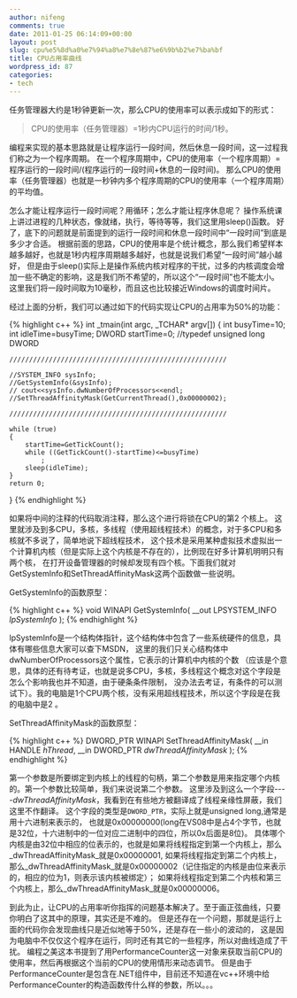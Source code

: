 ```yaml
---
author: nifeng
comments: true
date: 2011-01-25 06:14:09+00:00
layout: post
slug: cpu%e5%8d%a0%e7%94%a8%e7%8e%87%e6%9b%b2%e7%ba%bf
title: CPU占用率曲线
wordpress_id: 87
categories:
- tech
---
```

任务管理器大约是1秒钟更新一次，那么CPU的使用率可以表示成如下的形式：

>CPU的使用率（任务管理器）=1秒内CPU运行的时间/1秒。

编程来实现的基本思路就是让程序运行一段时间，然后休息一段时间，这一过程我们称之为一个程序周期。
在一个程序周期中，CPU的使用率（一个程序周期）=程序运行的一段时间/(程序运行的一段时间+休息的一段时间)。
那么CPU的使用率（任务管理器）也就是一秒钟内多个程序周期的CPU的使用率（一个程序周期）的平均值。

怎么才能让程序运行一段时间呢？用循环；怎么才能让程序休息呢？
操作系统课上讲过进程的几种状态，像就绪，执行，等待等等，我们这里用sleep()函数。
好了，底下的问题就是前面提到的运行一段时间和休息一段时间中“一段时间”到底是多少才合适。
根据前面的思路，CPU的使用率是个统计概念，那么我们希望样本越多越好，也就是1秒内程序周期越多越好，也就是说我们希望“一段时间”越小越好，
但是由于sleep()实际上是操作系统内核对程序的干扰，过多的内核调度会增加一些不确定的影响，这是我们所不希望的，所以这个“一段时间”也不能太小。
这里我们将一段时间取为10毫秒，而且这也比较接近Windows的调度时间片。

经过上面的分析，我们可以通过如下的代码实现让CPU的占用率为50%的功能：

{% highlight c++ %}
int _tmain(int argc, _TCHAR* argv[]) {
    int busyTime=10;
    int idleTime=busyTime;
    DWORD startTime=0;  //typedef unsigned long DWORD

    ///////////////////////////////////////////////////////

    //SYSTEM_INFO sysInfo;
    //GetSystemInfo(&sysInfo);
    // cout<<sysInfo.dwNumberOfProcessors<<endl;
    //SetThreadAffinityMask(GetCurrentThread(),0x00000002);

    ///////////////////////////////////////////////////////

    while (true)
    {
        startTime=GetTickCount();
        while ((GetTickCount()-startTime)<=busyTime)
            ;
        sleep(idleTime);
    }
    return 0;
}
{% endhighlight %}

如果将中间的注释的代码取消注释，那么这个进行将锁在CPU的第2 个核上。
这里就涉及到多CPU，多核，多线程（使用超线程技术）的概念，对于多CPU和多核就不多说了，简单地说下超线程技术，
这个技术是采用某种虚拟技术虚拟出一个计算机内核（但是实际上这个内核是不存在的），比例现在好多计算机明明只有两个核，
在打开设备管理器的时候却发现有四个核。下面我们就对GetSystemInfo和SetThreadAffinityMask这两个函数做一些说明。

GetSystemInfo的函数原型：

{% highlight c++ %}
void WINAPI GetSystemInfo(
    __out   LPSYSTEM_INFO _lpSystemInfo_
);
{% endhighlight %}

lpSystemInfo是一个结构体指针，这个结构体中包含了一些系统硬件的信息，具体有哪些信息大家可以查下MSDN，
这里的我们只关心结构体中dwNumberOfProcessors这个属性，它表示的计算机中内核的个数
（应该是个意思，具体的还有待考证，也就是说多CPU，多核，多线程这个概念对这个字段是怎么个影响我也并不知道，由于硬条条件限制，
没办法去考证，有条件的可以测试下）。我的电脑是1个CPU两个核，没有采用超线程技术，所以这个字段是在我的电脑中是2 。

SetThreadAffinityMask的函数原型：

{% highlight c++ %}
DWORD_PTR WINAPI SetThreadAffinityMask(
__in    HANDLE _hThread_,
__in    DWORD_PTR _dwThreadAffinityMask_
);
{% endhighlight %}

第一个参数是所要绑定到内核上的线程的句柄，第二个参数是用来指定哪个内核的。第一个参数比较简单，我们来说说第二个参数。
这里涉及到这么一个字段----_dwThreadAffinityMask_，我看到在有些地方被翻译成了线程亲缘性屏蔽，我们这里不作翻译。
这个字段的类型是`DWORD_PTR`，实际上就是unsigned long,通常是用十六进制来表示的，
也就是0x00000000(long在VS08中是占4个字节，也就是32位，十六进制中的一位对应二进制中的四位，所以0x后面是8位)。
具体哪个内核是由32位中相应的位表示的，也就是如果将线程指定到第一个内核上，那么_dwThreadAffinityMask_就是0x00000001,
如果将线程指定到第二个内核上，那么_dwThreadAffinityMask_就是0x00000002（记住指定的内核是由位来表示的，相应的位为1，则表示该内核被绑定）；
如果将线程指定到第二个内核和第三个内核上，那么_dwThreadAffinityMask_就是0x00000006。

到此为止，让CPU的占用率听你指挥的问题基本解决了。至于画正弦曲线，只要你明白了这其中的原理，其实还是不难的。
但是还存在一个问题，那就是运行上面的代码你会发现曲线只是近似地等于50%，还是存在一些小的波动的，
这是因为电脑中不仅仅这个程序在运行，同时还有其它的一些程序，所以对曲线造成了干扰。
编程之美这本书提到了用PerformanceCounter这一对象来获取当前CPU的使用率，然后再根据这个当前的CPU的使用情形来动态调节。
但是由于PerformanceCounter是包含在.NET组件中，目前还不知道在vc++环境中给PerformanceCounter的构造函数传什么样的参数，所以。。。
